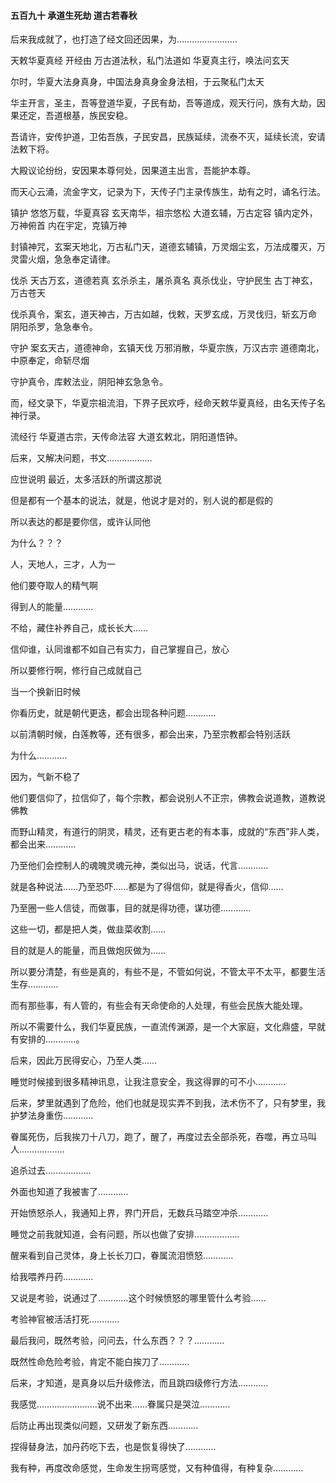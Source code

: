 #### 五百九十 承道生死劫 道古若春秋


后来我成就了，也打造了经文回还因果，为……………………

天敕华夏真经
开经由
万古道法秋，私门法道如
华夏真主行，唤法问玄天


尔时，华夏大法身真身，中国法身真身金身法相，于云聚私门太天

华主开言，圣主，吾等登道华夏，子民有劫，吾等道成，观天行问，族有大劫，因果还定，吾道根基，族民安稳。

吾请许，安传护道，卫佑吾族，子民安昌，民族延续，流泰不灭，延续长流，安请法敕下将。

大殿议论纷纷，安因果本尊何处，因果道主出言，吾能护本尊。


而天心云涌，流金字文，记录为下，天传子门主录传族生，劫有之时，诵名行法。



镇护
悠悠万载，华夏真容
玄天南华，祖宗悠松
大道玄辅，万古定容
镇内定外，万神俯首
内在宇定，克镇万神

封镇神咒，玄案天地北，万古私门天，道德玄辅镇，万灵烟尘玄，万法成覆灭，万灵雷火烟，急急奉定请律。


伐杀
天古万玄，道德若真
玄杀杀主，屠杀真名
真杀伐业，守护民生
古丁神玄，万古苍天

伐杀真令，案玄，道天神古，万古如越，伐敕，天罗玄成，万灵伐归，斩玄万命
阴阳杀罗，急急奉令。


守护
案玄天古，道德神命，玄镇天伐
万邪消散，华夏宗族，万汉古宗
道德南北，中原奉定，命斩尽烟

守护真令，库敕法业，阴阳神玄急急令。

而，经文录下，华夏宗祖流泪，下界子民欢呼，经命天敕华夏真经，由名天传子名神行录。


流经行
华夏道古宗，天传命法容
大道玄敕北，阴阳道悟钟。



后来，又解决问题，书文………………

应世说明
最近，太多活跃的所谓这那说

但是都有一个基本的说法，就是，他说才是对的，别人说的都是假的

所以表达的都是要你信，或许认同他

为什么？？？

人，天地人，三才，人为一

他们要夺取人的精气啊

得到人的能量…………

不给，藏住补养自己，成长长大……

信仰谁，认同谁都不如自己有实力，自己掌握自己，放心

所以要修行啊，修行自己成就自己


当一个换新旧时候

你看历史，就是朝代更迭，都会出现各种问题…………

以前清朝时候，白莲教等，还有很多，都会出来，乃至宗教都会特别活跃

为什么…………

因为，气新不稳了

他们要信仰了，拉信仰了，每个宗教，都会说别人不正宗，佛教会说道教，道教说佛教

而野山精灵，有道行的阴灵，精灵，还有更古老的有本事，成就的“东西”非人类，都会出来…………

乃至他们会控制人的魂魄灵魂元神，类似出马，说话，代言…………

就是各种说法……乃至恐吓……都是为了得信仰，就是得香火，信仰……

乃至圈一些人信徒，而做事，目的就是得功德，谋功德…………

这些一切，都是把人类，做韭菜收割……

目的就是人的能量，而且做炮灰做为……

所以要分清楚，有些是真的，有些不是，不管如何说，不管太平不太平，都要生活生存…………

而有那些事，有人管的，有些会有天命使命的人处理，有些会民族大能处理。

所以不需要什么，我们华夏民族，一直流传渊源，是一个大家庭，文化鼎盛，早就有安排的…………。


后来，因此万民得安心，乃至人类……

睡觉时候接到很多精神讯息，让我注意安全，我这得罪的可不小…………


后来，梦里就遇到了危险，他们也就是现实弄不到我，法术伤不了，只有梦里，我护梦法身重伤…………

眷属死伤，后我挨刀十八刀，跑了，醒了，再度过去全部杀死，吞噬，再立马叫人………………

追杀过去………………

外面也知道了我被害了…………

开始愤怒杀人，我通知上界，界门开启，无数兵马踏空冲杀…………

睡觉之前我就知道，会有问题，所以也做了安排………………

醒来看到自己灵体，身上长长刀口，眷属流泪愤怒…………

给我喂养丹药…………

又说是考验，说通过了…………这个时候愤怒的哪里管什么考验……

考验神官被活活打死…………

最后我问，既然考验，问问去，什么东西？？？…………

既然性命危险考验，肯定不能白挨刀了…………

后来，才知道，是真身以后升级修法，而且跳四级修行方法…………

我感觉……………………说不出来……眷属只是哭泣…………


后防止再出现类似问题，又研发了新东西…………

捏得替身法，加丹药吃下去，也是恢复得快了…………


我有种，再度改命感觉，生命发生拐弯感觉，又有种值得，有种复杂…………